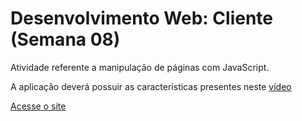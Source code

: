 <h1>Desenvolvimento Web: Cliente (Semana 08)</h1>

Atividade referente a manipulação de páginas com JavaScript.

A aplicação deverá possuir as características presentes neste [vídeo](https://www.youtube.com/watch?v=B4P3L-jp8W0)

[Acesse o site](https://leonardotcorreia.github.io/dwba4-semana-08-3026621/)
